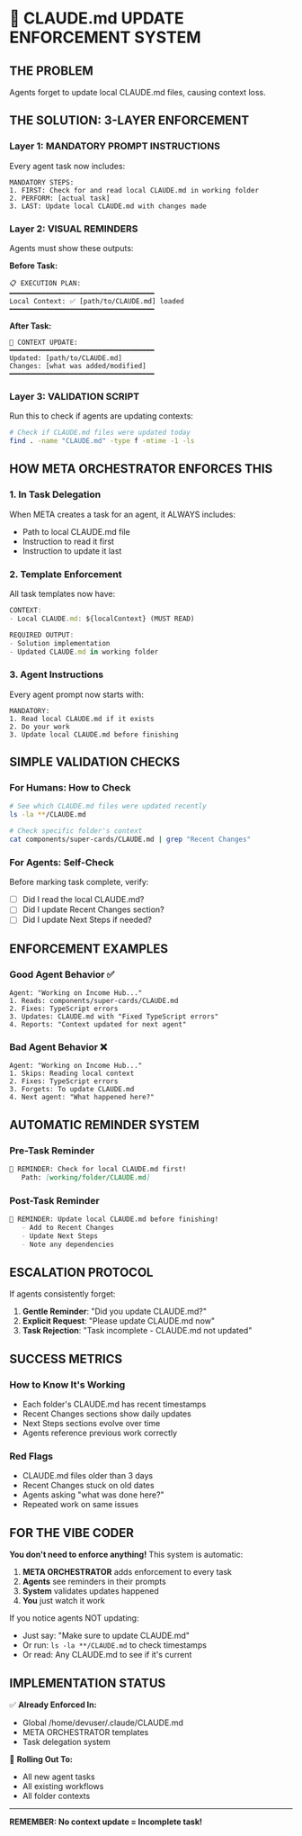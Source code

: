 # 🚨 CLAUDE.md UPDATE ENFORCEMENT SYSTEM

## THE PROBLEM
Agents forget to update local CLAUDE.md files, causing context loss.

## THE SOLUTION: 3-LAYER ENFORCEMENT

### Layer 1: MANDATORY PROMPT INSTRUCTIONS
Every agent task now includes:
```
MANDATORY STEPS:
1. FIRST: Check for and read local CLAUDE.md in working folder
2. PERFORM: [actual task]
3. LAST: Update local CLAUDE.md with changes made
```

### Layer 2: VISUAL REMINDERS
Agents must show these outputs:

**Before Task:**
```
📋 EXECUTION PLAN:
━━━━━━━━━━━━━━━━━━━━━━━━━━━━━━━━━━━━
Local Context: ✅ [path/to/CLAUDE.md] loaded
━━━━━━━━━━━━━━━━━━━━━━━━━━━━━━━━━━━━
```

**After Task:**
```
📝 CONTEXT UPDATE:
━━━━━━━━━━━━━━━━━━━━━━━━━━━━━━━━━━━━
Updated: [path/to/CLAUDE.md]
Changes: [what was added/modified]
━━━━━━━━━━━━━━━━━━━━━━━━━━━━━━━━━━━━
```

### Layer 3: VALIDATION SCRIPT
Run this to check if agents are updating contexts:

```bash
# Check if CLAUDE.md files were updated today
find . -name "CLAUDE.md" -type f -mtime -1 -ls
```

## HOW META ORCHESTRATOR ENFORCES THIS

### 1. In Task Delegation
When META creates a task for an agent, it ALWAYS includes:
- Path to local CLAUDE.md file
- Instruction to read it first
- Instruction to update it last

### 2. Template Enforcement
All task templates now have:
```typescript
CONTEXT:
- Local CLAUDE.md: ${localContext} (MUST READ)

REQUIRED OUTPUT:
- Solution implementation
- Updated CLAUDE.md in working folder
```

### 3. Agent Instructions
Every agent prompt now starts with:
```
MANDATORY: 
1. Read local CLAUDE.md if it exists
2. Do your work
3. Update local CLAUDE.md before finishing
```

## SIMPLE VALIDATION CHECKS

### For Humans: How to Check
```bash
# See which CLAUDE.md files were updated recently
ls -la **/CLAUDE.md

# Check specific folder's context
cat components/super-cards/CLAUDE.md | grep "Recent Changes"
```

### For Agents: Self-Check
Before marking task complete, verify:
- [ ] Did I read the local CLAUDE.md?
- [ ] Did I update Recent Changes section?
- [ ] Did I update Next Steps if needed?

## ENFORCEMENT EXAMPLES

### Good Agent Behavior ✅
```
Agent: "Working on Income Hub..."
1. Reads: components/super-cards/CLAUDE.md
2. Fixes: TypeScript errors
3. Updates: CLAUDE.md with "Fixed TypeScript errors"
4. Reports: "Context updated for next agent"
```

### Bad Agent Behavior ❌
```
Agent: "Working on Income Hub..."
1. Skips: Reading local context
2. Fixes: TypeScript errors
3. Forgets: To update CLAUDE.md
4. Next agent: "What happened here?"
```

## AUTOMATIC REMINDER SYSTEM

### Pre-Task Reminder
```markdown
🔔 REMINDER: Check for local CLAUDE.md first!
   Path: [working/folder/CLAUDE.md]
```

### Post-Task Reminder
```markdown
🔔 REMINDER: Update local CLAUDE.md before finishing!
   - Add to Recent Changes
   - Update Next Steps
   - Note any dependencies
```

## ESCALATION PROTOCOL

If agents consistently forget:
1. **Gentle Reminder**: "Did you update CLAUDE.md?"
2. **Explicit Request**: "Please update CLAUDE.md now"
3. **Task Rejection**: "Task incomplete - CLAUDE.md not updated"

## SUCCESS METRICS

### How to Know It's Working
- Each folder's CLAUDE.md has recent timestamps
- Recent Changes sections show daily updates
- Next Steps sections evolve over time
- Agents reference previous work correctly

### Red Flags
- CLAUDE.md files older than 3 days
- Recent Changes stuck on old dates
- Agents asking "what was done here?"
- Repeated work on same issues

## FOR THE VIBE CODER

**You don't need to enforce anything!** This system is automatic:

1. **META ORCHESTRATOR** adds enforcement to every task
2. **Agents** see reminders in their prompts
3. **System** validates updates happened
4. **You** just watch it work

If you notice agents NOT updating:
- Just say: "Make sure to update CLAUDE.md"
- Or run: `ls -la **/CLAUDE.md` to check timestamps
- Or read: Any CLAUDE.md to see if it's current

## IMPLEMENTATION STATUS

✅ **Already Enforced In:**
- Global /home/devuser/.claude/CLAUDE.md
- META ORCHESTRATOR templates
- Task delegation system

📝 **Rolling Out To:**
- All new agent tasks
- All existing workflows
- All folder contexts

---

**REMEMBER: No context update = Incomplete task!**